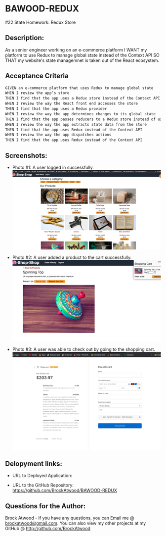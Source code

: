 # BAWOOD-REDUX

#22 State Homework: Redux Store

## Description:

As a senior engineer working on an e-commerce platform I WANT my platform to use Redux to manage global state instead of the Context API SO THAT my website's state managemnet is taken out of the React ecosystem.

## Acceptance Criteria

```md
GIVEN an e-commerce platform that uses Redux to manage global state
WHEN I review the app’s store
THEN I find that the app uses a Redux store instead of the Context API
WHEN I review the way the React front end accesses the store
THEN I find that the app uses a Redux provider
WHEN I review the way the app determines changes to its global state
THEN I find that the app passes reducers to a Redux store instead of using the Context API
WHEN I review the way the app extracts state data from the store
THEN I find that the app uses Redux instead of the Context API
WHEN I review the way the app dispatches actions
THEN I find that the app uses Redux instead of the Context API
```

## Screenshots:

- Photo #1: A user logged in successfully.
  ![loginSuccess](./screeshotsForReadMe/loginSuccess.png)

- Photo #2: A user added a product to the cart successfully.
  ![addedProduct](./screeshotsForReadMe/addedProduct.png)

- Photo #3: A user was able to check out by going to the shopping cart.
  ![shoppingCartCheckout](./screeshotsForReadMe/shoppingCartCheckout.png)

## Delopyment links:

- URL to Deployed Application:

- URL to the GitHub Repository: https://github.com/BrockAtwood/BAWOOD-REDUX

## Questions for the Author:

Brock Atwood - If you have any questions, you can Email me @ brockatwood@gmail.com. You can also view my other projects at my GitHub @ http://github.com/BrockAtwood
